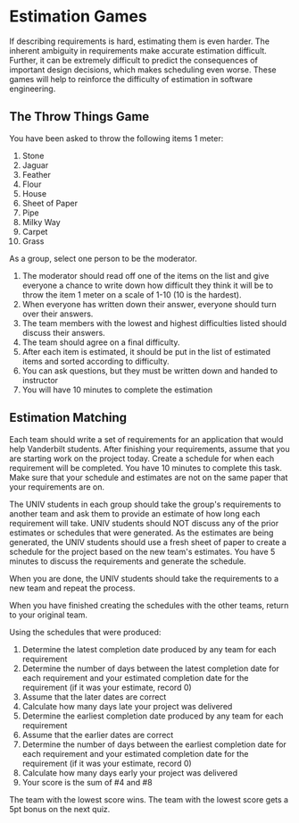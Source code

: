 # Estimation Games

If describing requirements is hard, estimating them is even harder. The 
inherent ambiguity in requirements make accurate estimation difficult. 
Further, it can be extremely difficult to predict the consequences of
important design decisions, which makes scheduling even worse. These
games will help to reinforce the difficulty of estimation in software
engineering.

## The Throw Things Game

You have been asked to throw the following items 1 meter:

  1. Stone
  2. Jaguar
  3. Feather
  4. Flour
  5. House
  6. Sheet of Paper
  7. Pipe
  8. Milky Way
  9. Carpet
  10. Grass

As a group, select one person to be the moderator. 

  1. The moderator should read off one of the items on the list and give everyone a 
     chance to write down how difficult they think it will be to throw the item
     1 meter on a scale of 1-10 (10 is the hardest). 
  2. When everyone has written down their answer, everyone should turn over their 
     answers.
  3. The team members with the lowest and highest difficulties listed should discuss their answers.
  4. The team should agree on a final difficulty.
  5. After each item is estimated, it should be put in the list of estimated items and sorted according to difficulty.
  6. You can ask questions, but they must be written down and handed to instructor
  7. You will have 10 minutes to complete the estimation

## Estimation Matching

Each team should write a set of requirements for an application that would help Vanderbilt students. 
After finishing your requirements, assume that you are starting work on the project today. Create a
schedule for when each requirement will be completed. You have 10 minutes to complete this task.
Make sure that your schedule and estimates are not on the same paper that your requirements are on.

The UNIV students in each group should take the group's requirements to another team and ask them to
provide an estimate of how long each requirement will take. UNIV students should NOT discuss any of the
prior estimates or schedules that were generated. As the estimates are being generated, the UNIV students 
should use a fresh sheet of paper to create a schedule for the project based on the new team's estimates.
You have 5 minutes to discuss the requirements and generate the schedule.

When you are done, the UNIV students should take the requirements to a new team and repeat the process.

When you have finished creating the schedules with the other teams, return to your original team.

Using the schedules that were produced:

1. Determine the latest completion date produced by any team for each requirement
2. Determine the number of days between the latest completion date for each requirement and
   your estimated completion date for the requirement (if it was your estimate, record 0)
3. Assume that the later dates are correct
4. Calculate how many days late your project was delivered
5. Determine the earliest completion date produced by any team for each requirement
6. Assume that the earlier dates are correct
7. Determine the number of days between the earliest completion date for each requirement and
   your estimated completion date for the requirement (if it was your estimate, record 0)
8. Calculate how many days early your project was delivered
9. Your score is the sum of #4 and #8

The team with the lowest score wins. The team with the lowest score gets a 5pt bonus on the next quiz.


  

